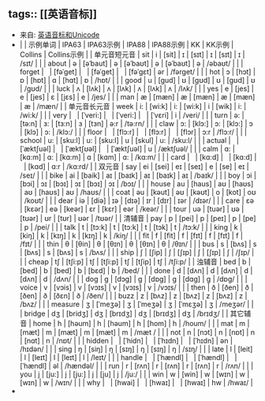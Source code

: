 tags:: [[英语音标]]
---

- 来自: [英语音标和Unicode](http://www.fmddlmyy.cn/text65.html)
- |  | 示例单词 | IPA63 | IPA63示例 | IPA88 | IPA88示例 | KK | KK示例 | Collins | Collins示例 |
  | 单元音短元音 | sit | i | [sit] | ɪ | [sɪt] | ɪ | [sɪt] | ɪ | /sɪt/ |
  |  | about | ə | [əˈbaut] | ə | [əˈbaʊt] | ə | [əˈbaʊt] | ə | /əbaʊt/ |
  |  | forget |   | [fəˈget] |   | [fəˈget] |   | [fəˈgɛt] | ər | /fərget/ |
  |  | hot | ɔ | [hɔt] | ɒ | [hɒt] | ɑ | [hɑt] | ɒ | /hɒt/ |
  |  | good | u | [gud] | ʊ | [gʊd] | ʊ | [gʊd] | ʊ | /gʊd/ |
  |  | luck | ʌ | [lʌk] | ʌ | [lʌk] | ʌ | [lʌk] | ʌ | /lʌk/ |
  |  | yes | e | [jes] | e | [jes] | ɛ | [jɛs] | e | /jes/ |
  |  | man | æ | [mæn] | æ | [mæn] | æ | [mæn] | æ | /mæn/ |
  | 单元音长元音 | week | i: | [wi:k] | i: | [wi:k] | i | [wik] | i: | /wi:k/ |
  |  | very |   | [ˈveri:] |   | [ˈveri:] |   | [ˈvɛri] | i | /veri/ |
  |  | turn | ə: | [tə:n] | ɜ: | [tɜ:n] | ɜ | [tɜn] | ə:r | /tə:rn/ |
  |  | claw | ɔ: | [klɔ:] | ɔ: | [klɔ:] | ɔ | [klɔ] | ɔ: | /klɔ:/ |
  |  | floor |   | [flɔ:r] |   | [flɔ:r] |   | [flɔr] | ɔ:r | /flɔ:r/ |
  |  | school | u: | [sku:l] | u: | [sku:l] | u | [skul] | u: | /sku:l/ |
  |  | actual |   | [ˈæktʃuəl] |   | [ˈæktʃʊəl] |   | [ˈæktʃuəl] | u | /æktʃuəl/ |
  |  | calm | ɑ: | [kɑ:m] | ɑ: | [kɑ:m] | ɑ | [kɑm] | ɑ: | /kɑ:m/ |
  |  | card |   | [kɑ:d] |   | [kɑ:d] |   | [kɑd] | ɑ:r | /kɑ:rd/ |
  | 双元音 | say | ei | [sei] | eɪ | [seɪ] | e | [se] | eɪ | /seɪ/ |
  |  | bike | ai | [baik] | aɪ | [baɪk] | aɪ | [baɪk] | aɪ | /baɪk/ |
  |  | boy | ɔi | [bɔi] | ɔɪ | [bɔɪ] | ɔɪ | [bɔɪ] | ɔɪ | /bɔɪ/ |
  |  | house | au | [haus] | aʊ | [haʊs] | aʊ | [haʊs] | aʊ | /haʊs/ |
  |  | coat | əu | [kəut] | əʊ | [kəʊt] | o | [kot] | oʊ | /koʊt/ |
  |  | dear | iə | [diə] | ɪə | [dɪə] | ɪr | [dɪr] | ɪər | /dɪər/ |
  |  | care | ɛə | [kɛər] | eə | [keər] | ɛr | [kɛr] | eər | /keər/ |
  |  | tour | uə | [tuər] | ʊə | [tʊər] | ʊr | [tʊr] | ʊər | /tʊər/ |
  | 清辅音 | pay | p | [pei] | p | [peɪ] | p | [pe] | p | /pei/ |
  |  | talk | t | [tɔ:k] | t | [tɔ:k] | t | [tɔk] | t | /tɔ:k/ |
  |  | king | k | [kiŋ] | k | [kɪŋ] | k | [kɪŋ] | k | /kiŋ/ |
  |  | fit | f | [fit] | f | [fɪt] | f | [fɪt] | f | /fɪt/ |
  |  | thin | θ | [θin] | θ | [θɪn] | θ | [θɪn] | θ | /θɪn/ |
  |  | bus | s | [bʌs] | s | [bʌs] | s | [bʌs] | s | /bʌs/ |
  |  | ship | ʃ | [ʃip] | ʃ | [ʃɪp] | ʃ | [ʃɪp] | ʃ | /ʃɪp/ |
  |  | cheap | tʃ | [tʃi:p] | tʃ | [tʃi:p] | tʃ | [tʃip] | tʃ | /tʃi:p/ |
  | 浊辅音 | bed | b | [bed] | b | [bed] | b | [bɛd] | b | /bed/ |
  |  | done | d | [dʌn] | d | [dʌn] | d | [dʌn] | d | /dʌn/ |
  |  | dog | ɡ | [dɔɡ] | ɡ | [dɒɡ] | ɡ | [dɑɡ] | ɡ | /dɒɡ/ |
  |  | voice | v | [vɔis] | v | [vɔɪs] | v | [vɔɪs] | v | /vɔɪs/ |
  |  | then | ð | [ðen] | ð | [ðen] | ð | [ðɛn] | ð | /ðen/ |
  |  | buzz | z | [bʌz] | z | [bʌz] | z | [bʌz] | z | /bʌz/ |
  |  | measure | ʒ | [ˈmeʒə] | ʒ | [ˈmeʒə] | ʒ | [ˈmɛʒə] | ʒ | /meʒər/ |
  |  | bridge | dʒ | [bridʒ] | dʒ | [brɪdʒ] | dʒ | [brɪdʒ] | dʒ | /brɪdʒ/ |
  | 其它辅音 | home | h | [həum] | h | [həum] | h | [hom] | h | /houm/ |
  |  | mat | m | [mæt] | m | [mæt] | m | [mæt] | m | /mæt / |
  |  | not | n | [nɔt] | n | [nɒt] | n | [nɑt] | n | /nɒt/ |
  |  | hidden |   | [ˈhidn] |   | [ˈhɪdn] |   | [ˈhɪdn] | ən | /hɪdən/ |
  |  | sing | ŋ | [siŋ] | ŋ | [sɪŋ] | ŋ | [sɪŋ] | ŋ | /sɪŋ/ |
  |  | late | l | [leit] | l | [leɪt] | l | [leɪt] | l | /leɪt/ |
  |  | handle |   | [ˈhændl] |   | [ˈhændl] |   | [ˈhændl] | əl | /hændəl/ |
  |  | run | r | [rʌn] | r | [rʌn] | r | [rʌn] | r | /rʌn/ |
  |  | you | j | [ju:] | j | [ju:] | j | [ju] | j | /ju:/ |
  |  | win | w | [win] | w | [wɪn] | w | [wɪn] | w | /wɪn/ |
  |  | why |   | [hwai] |   | [hwaɪ] |   | [hwaɪ] | hw | /hwaɪ/ |
-